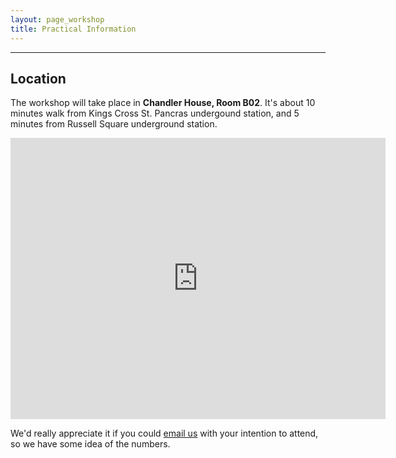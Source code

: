 ```yaml
---
layout: page_workshop
title: Practical Information
---
```


<hr>

## Location

The workshop will take place in **Chandler House, Room B02**. It's about 10 minutes walk from Kings Cross St. Pancras undergound station, and 5 minutes from Russell Square underground station.

<iframe width="600" height="450" frameborder="0" style="border:0" src="https://www.google.com/maps/embed/v1/place?q=Chandler%20House%2C%20London%2C%20United%20Kingdom&key=AIzaSyB1fAM9hkRoU6aHu4PFGV7r2brl1KStW2A" allowfullscreen></iframe>
<br>
<p>
We'd really appreciate it if you could <a href="mailto:patrick.d.elliott@gmail.com,ezekiel.panitz@gmail.com">email us</a> with your intention to attend, so we have some idea of the numbers.
</p>
